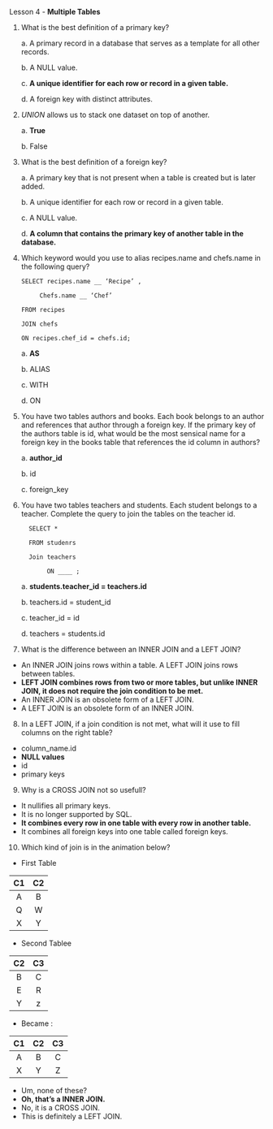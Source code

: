 Lesson 4 - **Multiple Tables**

1.	What is the best definition of a primary key?

     a.  A primary record in a database that serves as a template for all other records.

     b.  A NULL value.

     c.  **A unique identifier for each row or record in a given table.**

     d.  A foreign key with distinct attributes.

2.	*UNION* allows us to stack one dataset on top of another.

    a.  **True**
    
    b.  False
    
3.	What is the best definition of a foreign key?

    a.  A primary key that is not present when a table is created but is later added.
    
    b.	A unique identifier for each row or record in a given table.
    
    c.  A NULL value.
    
    d.  **A column that contains the primary key of another table in the database.**
    
4.	Which keyword would you use to alias recipes.name and chefs.name in the following query?

    	SELECT recipes.name __ ‘Recipe’ ,

      	     Chefs.name __ ‘Chef’

    	FROM recipes

    	JOIN chefs

    	ON recipes.chef_id = chefs.id;

    a.	**AS**
    
    b.  ALIAS
    
    c.  WITH
    
    d.  ON
    
5.	You have two tables authors and books. Each book belongs to an author and references that author through a foreign key. If the primary key of the authors table is id, what would be the most sensical name for a foreign key in the books table that references the id column in authors?

     a. **author_id**
     
     b. id
     
     c. foreign_key
     
6.	You have two tables teachers and students. Each student belongs to a teacher. Complete the query to join the tables on the teacher id.

          SELECT *
     
          FROM studenrs
     
          Join teachers
     
               ON ____ ;

     a. **students.teacher_id = teachers.id**
     
     b. teachers.id = student_id
     
     c. teacher_id = id
     
     d. teachers = students.id
     
7.	What is the difference between an INNER JOIN and a LEFT JOIN?
-	An INNER JOIN joins rows within a table. A LEFT JOIN joins rows between tables.
-	**LEFT JOIN combines rows from two or more tables, but unlike INNER JOIN, it does not require the join condition to be met.**
-	An INNER JOIN is an obsolete form of a LEFT JOIN.
-	A LEFT JOIN is an obsolete form of an INNER JOIN.
8.	In a LEFT JOIN, if a join condition is not met, what will it use to fill columns on the right table?
-	column_name.id
-	**NULL values**
-	id
-	primary keys
9.	Why is a CROSS JOIN not so usefull?
-	It nullifies all primary keys.
-	It is no longer supported by SQL.
-	**It combines every row in one table with every row in another table.**
-	It combines all foreign keys into one table called foreign keys.
10.	Which kind of join is in the animation below?

- First Table

| C1 | C2 |
|:--:|:--:|
| A  | B  |
| Q  | W  |
| X  | Y  |

- Second Tablee

| C2 | C3 |
|:--:|:--:|
| B  | C  |
| E  | R  |
| Y  | z  |

- Became : 

| C1 | C2 | C3 |
|:--:|:--:|:--:|
| A  | B  | C  |
| X  | Y  | Z  |

-	Um, none of these?
-	**Oh, that’s a INNER JOIN.**
-	No, it is a CROSS JOIN.
-	This is definitely a LEFT JOIN.
